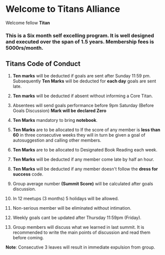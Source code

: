 # Welcome to Titans Alliance

Welcome fellow **Titan**

### This is a Six month self excelling program. It is well designed and executed over the span of 1.5 years. Membership fees is 5000rs/month.


## Titans Code of Conduct

1. **Ten marks** will be deducted if goals are sent after Sunday 11:59 pm. Subsequently **Ten Marks** will be deducted for **each day** goals are sent late.

2. **Ten marks** will be deducted if absent without informing a Core Titan. 

3. Absentees will send goals performance before 9pm Saturday (Before Goals Discussion)  **Mark will be declared Zero** 

4. **Ten Marks** mandatory to bring **notebook**.

5. **Ten Marks** are to be allocated to If the score of any member is **less than 60** in three consecutive weeks they will in turn be given a goal of autosuggestion and calling other members.

6. **Ten Marks** are to be allocated to Designated Book Reading each week.

7. **Ten Marks** will be deducted if any member come late by half an hour.

8. **Ten Marks** will be deducted if any member doesn't follow the **dress for success** code.

9. Group average number **(Summit Score)** will be calculated after goals discussion.

10. In 12 meetups (3 months) 5 holidays will be allowed.

11. Non-serious member will be eliminated without intimation.

12. Weekly goals cant be updated after Thursday 11:59pm (Friday).

13. Group members will discuss what we learned in last summit. It is recommended to write the main points of discussion and read them before coming.  

**Note**: Consecutive 3 leaves will result in immediate expulsion from group.
